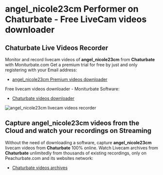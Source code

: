 # angel_nicole23cm Performer on Chaturbate - Free LiveCam videos downloader

## Chaturbate Live Videos Recorder

Monitor and record livecam videos of **angel_nicole23cm** from **Chaturbate** with Moniturbate.com
Get a premium trial for free by just and only registering with your Email address:
* [angel_nicole23cm Premium videos downloader](https://moniturbate.com/request-demo-licence-key.html)

Free livecam videos downloader - Moniturbate Software:
* [Chaturbate videos downloader](https://moniturbate.com/moniturbate-download-software.html)

![angel_nicole23cm livecam videos recorder](https://peachurnet.com/templates/moniturbate-software.png)


## Capture angel_nicole23cm videos from the Cloud and watch your recordings on Streaming

Without the need of downloading a software, capture **angel_nicole23cm** livecam videos from **Chaturbate** 100% online.
Watch Livecam archives from **Chaturbate** unlimitedly from thousands of existing recordings, only on Peachurbate.com and its websites network:
* [Chaturbate videos archives](https://peachurnet.com/)